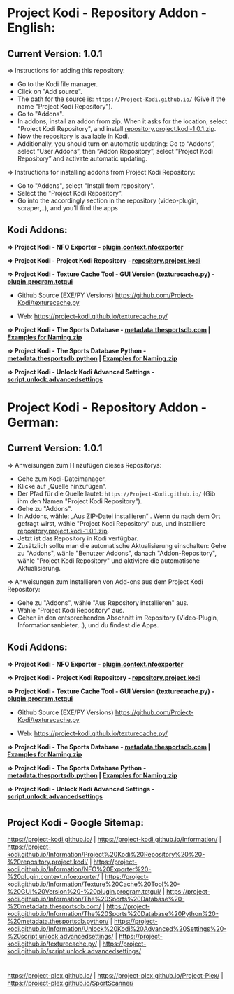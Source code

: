 # Project Kodi - Repository Addon - English:
## Current Version: 1.0.1

=> Instructions for adding this repository:


<p align="left">
	<ul>
		<li>Go to the Kodi file manager.</li>
		<li>Click on "Add source".</li>
		<li>The path for the source is: <code>https://Project-Kodi.github.io/</code> (Give it the name "Project Kodi Repository").</li>
		<li>Go to "Addons".</li>
		<li>In addons, install an addon from zip.  When it asks for the location, select "Project Kodi Repository", and install <a href="repository.project.kodi-1.0.1.zip">repository.project.kodi-1.0.1.zip</a>.</li>
		<li>Now the repository is available in Kodi.</li>
		<li>Additionally, you should turn on automatic updating: Go to “Addons”, select “User Addons”, then “Addon Repository”, select “Project Kodi Repository” and activate automatic updating.</li>
	</ul>
</p>


=> Instructions for installing addons from Project Kodi Repository:
<p align="left">
	<ul>
		<li>Go to "Addons", select "Install from repository".</li>
		<li>Select the "Project Kodi Repository".</li>
		<li>Go into the accordingly section in the repository (video-plugin, scraper,..), and you'll find the apps</li>
	</ul>
</p>


## Kodi Addons:

<b>=> Project Kodi - NFO Exporter - <a href="https://github.com/Project-Kodi/Project-Kodi.github.io/tree/main/Information/NFO%20Exporter%20-%20plugin.context.nfoexporter">plugin.context.nfoexporter</a></b>

<b>=> Project Kodi - Project Kodi Repository  - <a href="https://github.com/Project-Kodi/Project-Kodi.github.io/tree/main/Information/Project%20Kodi%20Repository%20%20-%20repository.project.kodi">repository.project.kodi</a></b>

<b>=> Project Kodi - Texture Cache Tool - GUI Version (texturecache.py) - <a href="https://github.com/Project-Kodi/Project-Kodi.github.io/tree/main/Information/Texture%20Cache%20Tool%20-%20GUI%20Version%20-%20plugin.program.tctgui">plugin.program.tctgui</a></b>

- Github Source (EXE/PY Versions) <a href="https://github.com/Project-Kodi/texturecache.py">https://github.com/Project-Kodi/texturecache.py</a>

- Web: <a href="https://project-kodi.github.io/texturecache.py/">https://project-kodi.github.io/texturecache.py/</a>

<b>=> Project Kodi - The Sports Database - <a href="https://github.com/Project-Kodi/Project-Kodi.github.io/tree/main/Information/The%20Sports%20Database%20-%20metadata.thesportsdb.com">metadata.thesportsdb.com</a> | <a href="https://github.com/Project-Kodi/Project-Kodi.github.io/tree/main/Information/The%20Sports%20Database%20-%20metadata.thesportsdb.com/File%20Naming%20%26%20Tools/Example%20files%20for%20naming">Examples for Naming.zip</a></b>

<b>=> Project Kodi - The Sports Database Python - <a href="https://github.com/Project-Kodi/Project-Kodi.github.io/tree/main/Information/The%20Sports%20Database%20Python%20-%20metadata.thesportsdb.python">metadata.thesportsdb.python</a> | <a href="https://github.com/Project-Kodi/Project-Kodi.github.io/tree/main/Information/The%20Sports%20Database%20Python%20-%20metadata.thesportsdb.python/File%20Naming%20%26%20Tools/Example%20files%20for%20naming">Examples for Naming.zip</a></b>

<b>=> Project Kodi - Unlock Kodi Advanced Settings - <a href="https://github.com/Project-Kodi/Project-Kodi.github.io/tree/main/Information/Unlock%20Kodi%20Advanced%20Settings%20-%20script.unlock.advancedsettings">script.unlock.advancedsettings</a></b> 






# Project Kodi - Repository Addon - German:
## Current Version: 1.0.1

=> Anweisungen zum Hinzufügen dieses Repositorys:


<p align="left">
	<ul>
		<li>Gehe zum Kodi-Dateimanager.</li>
		<li>Klicke auf „Quelle hinzufügen“.</li>
		<li>Der Pfad für die Quelle lautet: <code>https://Project-Kodi.github.io/</code> (Gib ihm den Namen "Project Kodi Repository").</li>
		<li>Gehe zu "Addons".</li>
		<li>In Addons, wähle: „Aus ZIP-Datei installieren“ . Wenn du nach dem Ort gefragt wirst, wähle "Project Kodi Repository" aus, und installiere <a href="https://github.com/Project-Kodi/Project-Kodi.github.io/releases/download/1.0.1/repository.project.kodi-1.0.1.zip">repository.project.kodi-1.0.1.zip</a>.</li>
		<li>Jetzt ist das Repository in Kodi verfügbar.</li>
		<li>Zusätzlich sollte man die automatische Aktualisierung einschalten: Gehe zu "Addons", wähle "Benutzer Addons", danach "Addon-Repository", wähle "Project Kodi Repository" und aktiviere die automatische Aktualisierung.</li>
	</ul>
</p>
=> Anweisungen zum Installieren von Add-ons aus dem Project Kodi Repository:
<p align="left">
	<ul>
		<li>Gehe zu "Addons", wähle "Aus Repository installieren" aus.</li>
		<li>Wähle "Project Kodi Repository" aus.</li>
		<li>Gehen in den entsprechenden Abschnitt im Repository (Video-Plugin, Informationsanbieter,..), und du findest die Apps.</li>
	</ul>
</p>

## Kodi Addons:

<b>=> Project Kodi - NFO Exporter - <a href="https://github.com/Project-Kodi/Project-Kodi.github.io/tree/main/Information/NFO%20Exporter%20-%20plugin.context.nfoexporter">plugin.context.nfoexporter</a></b>

<b>=> Project Kodi - Project Kodi Repository  - <a href="https://github.com/Project-Kodi/Project-Kodi.github.io/tree/main/Information/Project%20Kodi%20Repository%20%20-%20repository.project.kodi">repository.project.kodi</a></b>

<b>=> Project Kodi - Texture Cache Tool - GUI Version (texturecache.py) - <a href="https://github.com/Project-Kodi/Project-Kodi.github.io/tree/main/Information/Texture%20Cache%20Tool%20-%20GUI%20Version%20-%20plugin.program.tctgui">plugin.program.tctgui</a></b>

- Github Source (EXE/PY Versions) <a href="https://github.com/Project-Kodi/texturecache.py">https://github.com/Project-Kodi/texturecache.py</a>

- Web: <a href="https://project-kodi.github.io/texturecache.py/">https://project-kodi.github.io/texturecache.py/</a>

<b>=> Project Kodi - The Sports Database - <a href="https://github.com/Project-Kodi/Project-Kodi.github.io/tree/main/Information/The%20Sports%20Database%20-%20metadata.thesportsdb.com">metadata.thesportsdb.com</a> | <a href="https://github.com/Project-Kodi/Project-Kodi.github.io/tree/main/Information/The%20Sports%20Database%20-%20metadata.thesportsdb.com/File%20Naming%20%26%20Tools/Example%20files%20for%20naming">Examples for Naming.zip</a></b>

<b>=> Project Kodi - The Sports Database Python - <a href="https://github.com/Project-Kodi/Project-Kodi.github.io/tree/main/Information/The%20Sports%20Database%20Python%20-%20metadata.thesportsdb.python">metadata.thesportsdb.python</a> | <a href="https://github.com/Project-Kodi/Project-Kodi.github.io/tree/main/Information/The%20Sports%20Database%20Python%20-%20metadata.thesportsdb.python/File%20Naming%20%26%20Tools/Example%20files%20for%20naming">Examples for Naming.zip</a></b>

<b>=> Project Kodi - Unlock Kodi Advanced Settings - <a href="https://github.com/Project-Kodi/Project-Kodi.github.io/tree/main/Information/Unlock%20Kodi%20Advanced%20Settings%20-%20script.unlock.advancedsettings">script.unlock.advancedsettings</a></b> 




#


## Project Kodi - Google Sitemap:

<a href="https://project-kodi.github.io/">https://project-kodi.github.io/</a> | <a href="https://project-kodi.github.io/Information/">https://project-kodi.github.io/Information/</a> | <a href="https://project-kodi.github.io/Information/Project%20Kodi%20Repository%20%20-%20repository.project.kodi/">https://project-kodi.github.io/Information/Project%20Kodi%20Repository%20%20-%20repository.project.kodi/</a> | <a href="https://project-kodi.github.io/Information/NFO%20Exporter%20-%20plugin.context.nfoexporter/">https://project-kodi.github.io/Information/NFO%20Exporter%20-%20plugin.context.nfoexporter/</a> | <a href="https://project-kodi.github.io/Information/Texture%20Cache%20Tool%20-%20GUI%20Version%20-%20plugin.program.tctgui/">https://project-kodi.github.io/Information/Texture%20Cache%20Tool%20-%20GUI%20Version%20-%20plugin.program.tctgui/</a> | <a href="https://project-kodi.github.io/Information/The%20Sports%20Database%20-%20metadata.thesportsdb.com/">https://project-kodi.github.io/Information/The%20Sports%20Database%20-%20metadata.thesportsdb.com/</a> | <a href="https://project-kodi.github.io/Information/The%20Sports%20Database%20Python%20-%20metadata.thesportsdb.python/">https://project-kodi.github.io/Information/The%20Sports%20Database%20Python%20-%20metadata.thesportsdb.python/</a> | <a href="https://project-kodi.github.io/Information/Unlock%20Kodi%20Advanced%20Settings%20-%20script.unlock.advancedsettings/">https://project-kodi.github.io/Information/Unlock%20Kodi%20Advanced%20Settings%20-%20script.unlock.advancedsettings/</a> | <a href="https://project-kodi.github.io/texturecache.py/">https://project-kodi.github.io/texturecache.py/</a> | <a href="https://project-kodi.github.io/script.unlock.advancedsettings/">https://project-kodi.github.io/script.unlock.advancedsettings/</a>

#

<a href="https://project-plex.github.io/">https://project-plex.github.io/</a> | <a href="https://project-plex.github.io/Project-Plex/">https://project-plex.github.io/Project-Plex/</a> | <a href="https://project-plex.github.io/SportScanner/">https://project-plex.github.io/SportScanner/</a>